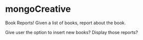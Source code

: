 # mongoCreative

Book Reports!
Given a list of books, report about the book.

Give user the option to insert new books?
Display those reports?
